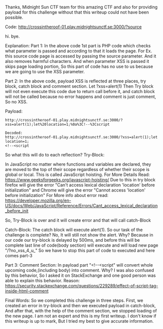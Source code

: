 Thanks, Midnight Sun CTF team for this amazing CTF and also for providing payload for this challenge without that this writeup could not have been possible.

Code: http://crossintheroof-01.play.midnightsunctf.se:3000/?source

<?php
 header('X-XSS-Protection: 0');
 header('X-Frame-Options: deny');
 header('X-Content-Type-Options: nosniff');
 header('Content-Type: text/html; charset=UTF-8');

if(!isset($_GET['xss'])){
    if(isset($_GET['error'])){
        die('stop haking me!!!');
    }

    if(isset($_GET['source'])){
        highlight_file('index.php');
        die();
    }

    die('unluky');
}

 $xss = $_GET['xss']?$_GET['xss']:"";
 $xss = preg_replace("|[}/{]|", "", $xss);

?>

<script>
setTimeout(function(){
    try{
        return location = '/?i_said_no_xss_4_u_:)';
        nodice=<?php echo $xss; ?>;
    }catch(err){
        return location = '/?error='+<?php echo $xss; ?>;
    }
    },500);
</script>
<script>
/* 
    payload: <?php echo $xss ?>

*/
</script>
<body onload='location="/?no_xss_4_u_:)"'>hi. bye.</body>

Explanation:
Part 1: In the above code 1st part is PHP code which checks what parameter is passed and according to that it loads the page. For Ex. this source code page is accessed by passing the source parameter. And it also removes harmful characters. And when parameter XSS is passed it skips page loading portion, So this part of code has no use to us because we are going to use the XSS parameter.

Part 2: 
In the above code, payload XSS is reflected at three places, try block, catch block and comment section.
Let ?xss=alert(1)
Then Try block will not even execute this code due to return call before it, and catch block will not be called because no error happens and comment is just comment, So no XSS.

Payload: 

    http://crossintheroof-01.play.midnightsunctf.se:3000/?xss=alert(1);let%20location=1;%0a%3C!--%3Cscript

    Decoded:
    http://crossintheroof-01.play.midnightsunctf.se:3000/?xss=alert(1);let location=1;
    <!--<script

So what this will do to each reflection?
Try-Block:

In JavaScript no matter where functions and variables are declared, they are moved to the top of their scope regardless of whether their scope is global or local. This is called JavaScript hoisting.
For More Details Read:
https://www.geeksforgeeks.org/javascript-hoisting/
Due to this in try block firefox will give the error "Can't access lexical declaration 'location' before initialization" and Chrome will give the error "Cannot access 'location' before initialization"
For More info about error read:
https://developer.mozilla.org/en-US/docs/Web/JavaScript/Reference/Errors/Cant_access_lexical_declaration_before_init

So, Try-Block is over and it will create error and that will call catch-Block

Catch-Block:
The catch block will execute alert(1). So our task of the challenge is complete?
No, It will still not show the alert.
Why?
Because in our code our try-block is delayed by 500ms, and before this will be complete last line of code(body section) will execute and will load new page "/?no_xss_4_u_"
So we have to stop this part of code to executed and here comes part-3

Part 3: 
Comment Section:
In payload part "<!--<script" will convert whole upcoming code,(including body) into comment.
Why?
I was also confused by this behavior, So I asked it on StackExchange and one good person was able to explain this behavior.
Reason: https://security.stackexchange.com/questions/229289/effect-of-script-tag-inside-html-comment

Final Words:
So we completed this challenge in three steps. First, we created an error in try-block and then we executed payload in catch-block, And after that, with the help of the comment section, we stopped loading of the new page.
I am not an expert and this is my first writeup. I don't know if this writeup is up to mark, But I tried my best to give accurate information.
